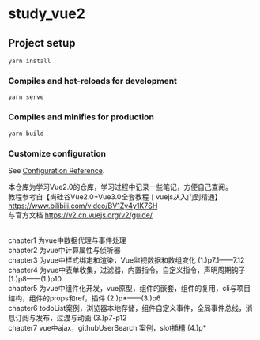 # study_vue2

## Project setup
```
yarn install
```

### Compiles and hot-reloads for development
```
yarn serve
```

### Compiles and minifies for production
```
yarn build
```

### Customize configuration
See [Configuration Reference](https://cli.vuejs.org/config/).

本仓库为学习Vue2.0的仓库，学习过程中记录一些笔记，方便自己查阅。
<br/>
教程参考自【尚硅谷Vue2.0+Vue3.0全套教程丨vuejs从入门到精通】 https://www.bilibili.com/video/BV1Zy4y1K7SH <br/>
与官方文档 https://v2.cn.vuejs.org/v2/guide/

<br/>
chapter1 为vue中数据代理与事件处理 <br>
chapter2 为vue中计算属性与侦听器 <br>
chapter3 为vue中样式绑定和渲染，Vue监视数据和数组变化 (1.)p7.1——7.12 <br>
chapter4 为vue中表单收集，过滤器，内置指令，自定义指令，声明周期钩子 (1.)p8——(1.)p10 <br>
chapter5 为vue中组件化开发，vue原型，组件的嵌套，组件的复用，cli与项目结构，组件的props和ref，插件 (2.)p*——(3.)p6 <br>
chapter6 todoList案例，浏览器本地存储，组件自定义事件，全局事件总线，消息订阅与发布，过渡与动画 (3.)p7-p12<br>
chapter7 vue中ajax，githubUserSearch 案例，slot插槽 (4.)p*<br>

